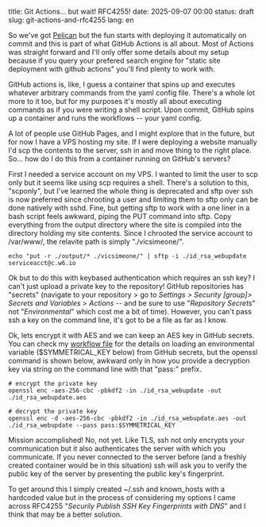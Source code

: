 title: Git Actions... but wait! RFC4255!
date: 2025-09-07 00:00
status: draft
slug: git-actions-and-rfc4255
lang: en

So we've got [Pelican]({filename}./2025-08-28_pelican.md) but the fun starts
with deploying it automatically on commit and this is part of what GitHub
Actions is all about. Most of Actions was straight forward and I'll only offer
some details about my setup because if you query your prefered search engine
for "static site deployment with github actions" you'll find plenty to work
with.

GitHub actions is, like, I guess a container that spins up and executes
whatever arbitrary commands from the yaml config file. There's a whole lot
more to it too, but for my purposes it's mostly all about executing commands
as if you were writing a shell script. Upon commit, GitHub spins up a container
and runs the workflows -- your yaml config.

A lot of people use GitHub Pages, and I might explore that in the future, but
for now I have a VPS hosting my site. If I were deploying a website manually I'd
scp the contents to the server, ssh in and move thing to the right place. So...
how do I do this from a container running on GitHub's servers?

First I needed a service account on my VPS. I wanted to limit the user to scp
only but it seems like using scp requires a shell. There's a solution to this,
"scponly", but I've learned the whole thing is deprecated and sftp over ssh is
now preferred since chrooting a user and limiting them to sftp only can be done natively with sshd. Fine, but getting sftp to work with
a one liner in a bash script feels awkward, piping the PUT command into sftp.
Copy everything from the output directory where the site is compiled into the
directory holding my site contents. Since I chrooted the service account to
/var/www/, the relavite path is simply "./vicsimeone/".

    echo "put -r ./output/* ./vicsimeone/" | sftp -i ./id_rsa_webupdate serviceacct@c.w6.io

Ok but to do this with keybased authentication which requires an ssh key? I 
can't just upload a private key to the repository! GitHub repositories has
"secrets" (navigate to your repository > go to *Settings > Security [group]>
Secrets and Variables > Actions* -- and be sure to use "*Repository Secrets*"
not "*Environmental*" which cost me a bit of time). However, you can't pass ssh
a key on the command line, it's got to be a file as far as I know.

Ok, lets encrypt it with AES and we can keep an AES key in GitHub secrets. You
can check my [workflow file](https://github.com/oSquat/vic.sime.one/blob/master/.github/workflows/build-and-deploy.yml)
for the details on loading an environmental variable ($SYMMETRICAL_KEY below)
from GitHub secrets, but the openssl command is shown below, awkward only in
how you provide a decryption key via string on the command line with that
"pass:" prefix.

    # encrypt the private key
    openssl enc -aes-256-cbc -pbkdf2 -in ./id_rsa_webupdate -out ./id_rsa_webupdate.aes

    # decrypt the private key
    openssl enc -d -aes-256-cbc -pbkdf2 -in ./id_rsa_webupdate.aes -out ./id_rsa_webupdate --pass pass:$SYMMETRICAL_KEY

Mission accomplished! No, not yet. Like TLS, ssh not only encrypts your
communication but it also authenticates the server with which you communicate.
If you never connected to the server before (and a freshly created container
would be in this situation) ssh will ask you to verify the public key of the
server by presenting the public key's fingerprint.

To get around this I simply created ~/.ssh and known_hosts with a hardcoded
value but in the process of considering my options I came across RFC4255 
"*Securily Publish SSH Key Fingerprints with DNS*" and I think that may be a
better solution.










